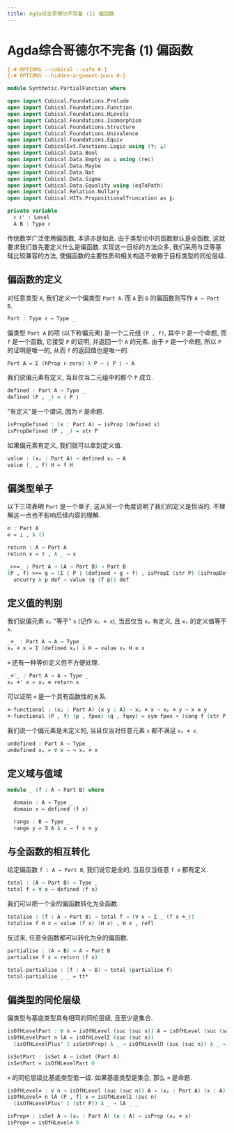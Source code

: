 ```yaml
---
title: Agda综合哥德尔不完备 (1) 偏函数
---
```


# Agda综合哥德尔不完备 (1) 偏函数

```agda
{-# OPTIONS --cubical --safe #-}
{-# OPTIONS --hidden-argument-puns #-}

module Synthetic.PartialFunction where

open import Cubical.Foundations.Prelude
open import Cubical.Foundations.Function
open import Cubical.Foundations.HLevels
open import Cubical.Foundations.Isomorphism
open import Cubical.Foundations.Structure
open import Cubical.Foundations.Univalence
open import Cubical.Foundations.Equiv
open import CubicalExt.Functions.Logic using (⊤; ⊥)
open import Cubical.Data.Bool
open import Cubical.Data.Empty as ⊥ using (rec)
open import Cubical.Data.Maybe
open import Cubical.Data.Nat
open import Cubical.Data.Sigma
open import Cubical.Data.Equality using (eqToPath)
open import Cubical.Relation.Nullary
open import Cubical.HITs.PropositionalTruncation as ∥₁

private variable
  ℓ ℓ' : Level
  A B : Type ℓ
```

传统数学广泛使用偏函数, 本讲亦是如此. 由于类型论中的函数默认是全函数, 这就要求我们首先要定义什么是偏函数. 实现这一目标的方法众多, 我们采用与泛等基础比较兼容的方法, 使偏函数的主要性质和相关构造不依赖于目标类型的同伦层级.

## 偏函数的定义

对任意类型 `A`, 我们定义一个偏类型 `Part A`. 而 `A` 到 `B` 的偏函数则写作 `A → Part B`.

```agda
Part : Type ℓ → Type _
```

偏类型 `Part A` 的项 (以下称偏元素) 是一个二元组 `(P , f)`, 其中 `P` 是一个命题, 而 `f` 是一个函数, 它接受 `P` 的证明, 并返回一个 `A` 的元素. 由于 `P` 是一个命题, 所以 `P` 的证明是唯一的, 从而 `f` 的返回值也是唯一的.

```agda
Part A = Σ (hProp ℓ-zero) λ P → ⟨ P ⟩ → A
```

我们说偏元素有定义, 当且仅当二元组中的那个 `P` 成立.

```agda
defined : Part A → Type _
defined (P , _) = ⟨ P ⟩
```

"有定义"是一个谓词, 因为 `P` 是命题.

```agda
isPropDefined : (x : Part A) → isProp (defined x)
isPropDefined (P , _) = str P
```

如果偏元素有定义, 我们就可以拿到定义值.

```agda
value : (xₚ : Part A) → defined xₚ → A
value (_ , f) H = f H
```

## 偏类型单子

以下三项表明 `Part` 是一个单子, 这从另一个角度说明了我们的定义是恰当的. 不理解这一点也不影响后续内容的理解.

```agda
∅ : Part A
∅ = ⊥ , λ ()

return : A → Part A
return x = ⊤ , λ _ → x

_>>=_ : Part A → (A → Part B) → Part B
(P , f) >>= g = (Σ ⟨ P ⟩ (defined ∘ g ∘ f) , isPropΣ (str P) (isPropDefined ∘ g ∘ f)) ,
  uncurry λ p def → value (g (f p)) def
```

## 定义值的判别

我们说偏元素 `xₚ` "等于" `x` (记作 `xₚ ≐ x`), 当且仅当 `xₚ` 有定义, 且 `xₚ` 的定义值等于 `x`.

```agda
_≐_ : Part A → A → Type _
xₚ ≐ x = Σ (defined xₚ) λ H → value xₚ H ≡ x
```

`≐` 还有一种等价定义但不方便处理.

```agda
_≐'_ : Part A → A → Type _
xₚ ≐' x = xₚ ≡ return x
```

可以证明 `≐` 是一个具有函数性的关系.

```agda
≐-functional : (xₚ : Part A) {x y : A} → xₚ ≐ x → xₚ ≐ y → x ≡ y
≐-functional (P , f) (p , fp≡x) (q , fq≡y) = sym fp≡x ∙ (cong f (str P p q)) ∙ fq≡y
```

我们说一个偏元素是未定义的, 当且仅当对任意元素 `x` 都不满足 `xₚ ≐ x`.

```agda
undefined : Part A → Type _
undefined xₚ = ∀ x → ¬ xₚ ≐ x
```

## 定义域与值域

```agda
module _ (f : A → Part B) where

  domain : A → Type _
  domain x = defined (f x)

  range : B → Type _
  range y = ∃ A λ x → f x ≐ y
```

## 与全函数的相互转化

给定偏函数 `f : A → Part B`, 我们说它是全的, 当且仅当任意 `f x` 都有定义.

```agda
total : (A → Part B) → Type _
total f = ∀ x → defined (f x)
```

我们可以把一个全的偏函数转化为全函数.

```agda
totalise : (f : A → Part B) → total f → (∀ x → Σ _ (f x ≐_))
totalise f H x = value (f x) (H x) , H x , refl
```

反过来, 任意全函数都可以转化为全的偏函数.

```agda
partialise : (A → B) → A → Part B
partialise f x = return (f x)

total-partialise : (f : A → B) → total (partialise f)
total-partialise _ _ = tt*
```

## 偏类型的同伦层级

偏类型与基底类型具有相同的同伦层级, 且至少是集合.

```agda
isOfHLevelPart : ∀ n → isOfHLevel (suc (suc n)) A → isOfHLevel (suc (suc n)) (Part A)
isOfHLevelPart n lA = isOfHLevelΣ (suc (suc n))
  (isOfHLevelPlus' 2 isSetHProp) λ _ → isOfHLevelΠ (suc (suc n)) λ _ → lA

isSetPart : isSet A → isSet (Part A)
isSetPart = isOfHLevelPart 0
```

`≐` 的同伦层级比基底类型低一级. 如果基底类型是集合, 那么 `≐` 是命题.

```agda
isOfHLevel≐ : ∀ n → isOfHLevel (suc (suc n)) A → (xₚ : Part A) (x : A) → isOfHLevel (suc n) (xₚ ≐ x)
isOfHLevel≐ n lA (P , f) x = isOfHLevelΣ (suc n)
  (isOfHLevelPlus' 1 (str P)) λ _ → lA _ _

isProp≐ : isSet A → (xₚ : Part A) (x : A) → isProp (xₚ ≐ x)
isProp≐ = isOfHLevel≐ 0
```
